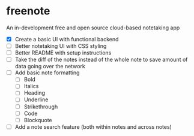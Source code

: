 # freenote
An in-development free and open source cloud-based notetaking app 

- [x] Create a basic UI with functional backend
- [ ] Better notetaking UI with CSS styling
- [ ] Better README with setup instructions
- [ ] Take the diff of the notes instead of the whole note to save amount of data going over the network
- [ ] Add basic note formatting
    - [ ] Bold
    - [ ] Italics
    - [ ] Heading
    - [ ] Underline
    - [ ] Strikethrough
    - [ ] Code
    - [ ] Blockquote
- [ ] Add a note search feature (both within notes and across notes)
